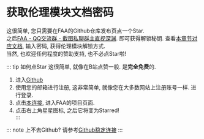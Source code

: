 # 获取伦理模块文档密码

这很简单, 您只需要在FAA的Github仓库发布页点一个Star.  
之后[FAA - QQ交流群 - 截图私聊群主直视深渊](../other/contacts.md). 即可获得解锁秘钥. 
查看[本章节对应文档](../advanced/pay_to_win.md), 输入密码, 获得伦理模块解锁方式.     
当然, 也欢迎任何程度的赞助支持, 也不必点Star啦!  

::: tip 如何点Star
这很简单, 就像在B站点赞一般. 是**完全免费**的.
1. 进入[Github](https://github.com/)  
2. 使用您的邮箱进行注册, 这非常简单, 就像您在大多数网站上注册账号一样. 进行登录.  
3. 点击[本连接](https://StareAbyss/FoodsVsMiceAutoAssistant), 进入FAA的项目页面.  
4. 点击右上角星星图标, 之后它将变为Starred!  
:::

::: note 上不去Github? 请参考[Github稳定连接](../other/watt_toolkit.md)
::: 

